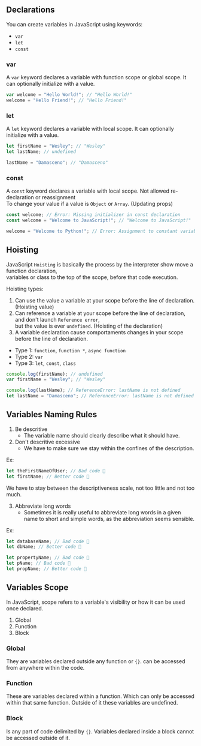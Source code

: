 ## Declarations
You can create variables in JavaScript using keywords:
- `var`
- `let`
- `const`

### var
A `var` keyword declares a variable with function scope or global scope. 
It can optionally initialize with a value.

```js
var welcome = "Hello World!"; // "Hello World!"
welcome = "Hello Friend!"; // "Hello Friend!"
```

### let
A `let` keyword declares a variable with local scope.
It can optionally initialize with a value.

```js
let firstName = "Wesley"; // "Wesley"
let lastName; // undefined

lastName = "Damasceno"; // "Damasceno"
```

### const
A `const` keyword declares a variable with local scope. Not allowed re-declaration or reassignment <br>
To change your value if a value is `Object` or `Array`. (Updating props)

```js
const welcome; // Error: Missing initializer in const declaration
const welcome = "Welcome to JavaScript!"; // "Welcome to JavaScript!"

welcome = "Welcome to Python!"; // Error: Assignment to constant variable.
```

## Hoisting
JavaScript `Hoisting` is basically the process by the interpreter show move a function declaration,<br> 
variables or class to the top of the scope, before that code execution. 

Hoisting types:
1. Can use the value a variable at your scope before the line of declaration. (Hoisting value)
1. Can reference a variable at your scope before the line of declaration, and don't launch `Reference error`,<br> 
but the value is ever `undefined`. (Hoisting of the declaration)
1. A variable declaration cause comportaments changes in your scope before the line of declaration.

- Type 1: `function`, `function *`, `async function`
- Type 2: `var`
- Type 3: `let`, `const`, `class`

```js
console.log(firstName); // undefined
var firstName = "Wesley"; // "Wesley"
```
```js
console.log(lastName); // ReferenceError: lastName is not defined
let lastName = "Damasceno"; // ReferenceError: lastName is not defined
```

## Variables Naming Rules

1. Be descritive
    - The variable name should clearly describe what it should have. 
2. Don't descritive excessive
    - We have to make sure we stay within the confines of the description.

Ex:
```js
let theFirstNameOfUser; // Bad code 💩
let firstName; // Better code 🥳
```
We have to stay between the descriptiveness scale, not too little and not too much.

3. Abbreviate long words
    - Sometimes it is really useful to abbreviate long words in a given name to short and simple words, as the abbreviation seems sensible.

Ex:
```js
let databaseName; // Bad code 💩
let dbName; // Better code 🥳
```

```js
let propertyName; // Bad code 💩
let pName; // Bad code 💩
let propName; // Better code 🥳
```

## Variables Scope

In JavaScript, scope refers to a variable's visibility or how it can be used once declared.

1. Global
1. Function
1. Block

### Global
They are variables declared outside any function or `{}`. can be accessed from anywhere within the code.

### Function
These are variables declared within a function. Which can only be accessed within that same function. Outside of it these variables are undefined.

### Block
Is any part of code delimited by `{}`. Variables declared inside a block cannot be accessed outside of it.